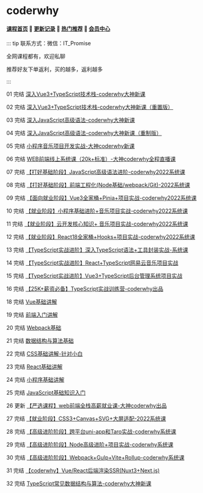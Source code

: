 # coderwhy

#### [**课程首页**](../../README.md) 💖 [**更新记录**](./gxjl-2023.md) 💖 [**热门推荐**](./rmtj.md) 💖 [**会员中心**](./vip.md)

::: tip
联系方式：微信：IT_Promise

全网课程都有，欢迎私聊

推荐好友下单返利，买的越多，返利越多

:::

01 完结 [深入Vue3+TypeScript技术栈-coderwhy大神新课](https://ke.qq.com/course/3453141)

02 完结 [深入Vue3+TypeScript技术栈-coderwhy大神新课（重置版）](https://ke.qq.com/course/3453141)

03 完结 [深入JavaScript高级语法-coderwhy大神新课](https://ke.qq.com/course/3619571)

04 完结 [深入JavaScript高级语法-coderwhy大神新课（重制版）](https://leaaiv.cn/project-1/doc-18/深入JavaScript高级语法-coderwhy大神新课)

05 完结 [小程序音乐项目开发实战-大神coderwhy新课](https://ke.qq.com/course/4162214)

06 完结 [WEB前端线上系统课（20k+标准）-大神coderwhy全程直播课](https://haohuo.jinritemai.com/views/product/detail?id=3538353127273142590)

07 完结 [【打好基础阶段】JavaScript高级语法进阶-coderwhy2022系统课](https://ke.qq.com/course/5348790)

08 完结 [【打好基础阶段】前端工程化(Node基础/webpack/Git)-2022系统课](https://ke.qq.com/course/5095837)

09 完结 [【面向就业阶段】Vue3全家桶+Pinia+项目实战-coderwhy2022系统课](https://ke.qq.com/course/5348743)

10 完结 [【就业阶段】小程序基础进阶+音乐项目实战-coderwhy2022系统课](https://ke.qq.com/course/5348776#term_id=105528529)

11 完结 [【就业阶段】云开发核心知识+ 音乐项目实战-coderwhy2022系统课](https://ke.qq.com/course/5348779#term_id=105528533)

12 完结 [【就业阶段】React18全家桶+Hooks+项目实战-coderwhy2022系统课](https://ke.qq.com/course/5348785#term_id=105528541)

13 完结 [【TypeScript实战进阶】深入TypeScript语法+工具封装实战-系统课](https://ke.qq.com/course/5597408#term_id=105792805)

14 完结 [【TypeScript实战进阶】React+TypeScript网易云音乐项目实战](https://ke.qq.com/course/5597573#term_id=105792982)

15 完结 [【TypeScript实战进阶】Vue3+TypeScript后台管理系统项目实战](https://ke.qq.com/course/5597407#term_id=105792804)

16 完结 [【25K+薪资必备】TypeScript实战训练营-coderwhy出品](https://ke.qq.com/course/package/78117)

18 完结 [Vue基础讲解](https://ke.qq.com/course/5600753#term_id=105796390)

19 完结 [前端入门讲解](https://ke.qq.com/course/5597604#term_id=105793015)

20 完结 [Webpack基础](https://ke.qq.com/course/5597541#term_id=105792948)

21 完结 [数据结构与算法基础](https://ke.qq.com/course/5597540#term_id=105792947)

22 完结 [CSS基础讲解-针对小白](https://ke.qq.com/course/5597539#term_id=105792946)

23 完结 [React基础讲解](https://ke.qq.com/course/5597475#term_id=105792876)

24 完结 [小程序基础讲解](https://ke.qq.com/course/5597441#term_id=105792840)

25 完结 [JavaScript基础知识入门](https://ke.qq.com/course/5597338#term_id=105792730)

26 更新 [【严选课程】web前端全栈高薪就业课-大神coderwhy出品](https://ke.qq.com/course/4903388#term_id=105074578)

27 完结 [【就业阶段】CSS3+Canvas+SVG+大屏适配-2022系统课](https://ke.qq.com/course/5066569#term_id=105239353)

28 完结 [【高级进阶阶段】跨平台uni-app和Taro实战-coderwhy系统课](https://ke.qq.com/course/5597441#term_id=105792840)

29 完结 [【高级进阶阶段】Node高级进阶+项目实战-coderwhy系统课](https://ke.qq.com/course/5597475#term_id=105792876)

30 完结 [【高级进阶阶段】Webpack+Gulp+Vite+Rollup-coderwhy系统课](https://ke.qq.com/course/5597539#term_id=105792946)

31 完结 [【coderwhy】Vue/React后端渲染SSR(Nuxt3+Next.js)](https://ke.qq.com/course/5597540)

32 完结 [TypeScript常见数据结构与算法-coderwhy大神新课](https://ke.qq.com/course/5909096?mmticket=#term_id=106127731)
